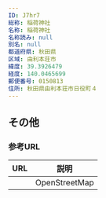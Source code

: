 ```yaml
---
ID: J7hr7
総称: 稲荷神社
名称: 稲荷神社
名称読み: null
別名: null
都道府県: 秋田県
区域: 由利本荘市
緯度: 39.3926479
経度: 140.0465699
郵便番号: 0150813
住所: 秋田県由利本荘市日役町４
---
```


## その他

### 参考URL

| URL | 説明          |
| --- | ------------- |
|     | OpenStreetMap |
